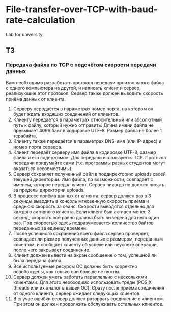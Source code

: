 # File-transfer-over-TCP-with-baud-rate-calculation
Lab for university 

## ТЗ
### Передача файла по TCP с подсчётом скорости передачи данных
Вам необходимо разработать протокол передачи произвольного файла с одного компьютера на другой, 
и написать клиент и сервер, реализующие этот протокол. Сервер также должен выводить скорость приёма данных от клиента.

1) Серверу передаётся в параметрах номер порта, на котором он будет ждать входящих соединений от клиентов.
2) Клиенту передаётся в параметрах относительный или абсолютный путь к файлу, который нужно отправить. Длина имени файла не превышает 4096 байт в кодировке UTF-8. Размер файла не более 1 терабайта.
3) Клиенту также передаётся в параметрах DNS-имя (или IP-адрес) и номер порта сервера.
4) Клиент передаёт серверу имя файла в кодировке UTF-8, размер файла и его содержимое. Для передачи используется TCP. Протокол передачи придумайте сами (т.е. программы разных студентов могут оказаться несовместимы).
5) Сервер сохраняет полученный файл в поддиректорию uploads своей текущей директории. Имя файла, по возможности, совпадает с именем, которое передал клиент. Сервер никогда не должен писать за пределы директории uploads.
6) В процессе приёма данных от клиента, сервер должен раз в 3 секунды выводить в консоль мгновенную скорость приёма и среднюю скорость за сеанс. Скорости выводятся отдельно для каждого активного клиента. Если клиент был активен менее 3 секунд, скорость всё равно должна быть выведена для него один раз. Под скоростью здесь подразумевается количество байтов переданных за единицу времени.
7) После успешного сохранения всего файла сервер проверяет, совпадает ли размер полученных данных с размером, переданным клиентом, и сообщает клиенту об успехе или неуспехе операции, после чего закрывает соединение.
8) Клиент должен вывести на экран сообщение о том, успешной ли была передача файла.
9) Все используемые ресурсы ОС должны быть корректно освобождены, как только они больше не нужны.
10) Сервер должен уметь работать параллельно с несколькими клиентами. Для этого необходимо использовать треды (POSIX threads или их аналог в вашей ОС). Сразу после приёма соединения от одного клиента, сервер ожидает следующих клиентов.
11) В случае ошибки сервер должен разорвать соединение с клиентом. При этом он должен продолжить обслуживать остальных клиентов.
